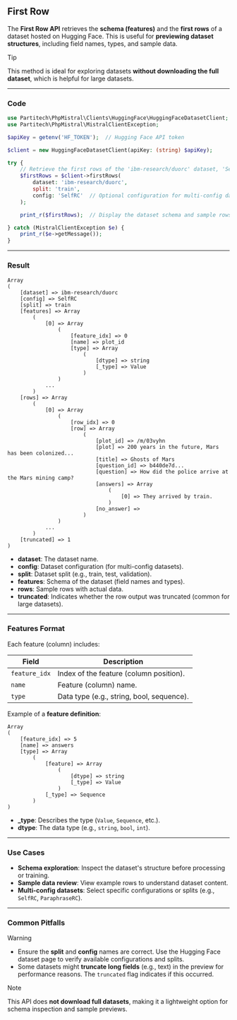 ## First Row

The **First Row API** retrieves the **schema (features)** and the **first rows** of a dataset hosted on Hugging Face. This is useful for **previewing dataset structures**, including field names, types, and sample data.

> [!TIP]
> This method is ideal for exploring datasets **without downloading the full dataset**, which is helpful for large datasets.

---

### Code

```php
use Partitech\PhpMistral\Clients\HuggingFace\HuggingFaceDatasetClient;
use Partitech\PhpMistral\MistralClientException;

$apiKey = getenv('HF_TOKEN');  // Hugging Face API token

$client = new HuggingFaceDatasetClient(apiKey: (string) $apiKey);

try {
    // Retrieve the first rows of the 'ibm-research/duorc' dataset, 'SelfRC' config, 'train' split
    $firstRows = $client->firstRows(
        dataset: 'ibm-research/duorc', 
        split: 'train', 
        config: 'SelfRC'  // Optional configuration for multi-config datasets
    );

    print_r($firstRows);  // Display the dataset schema and sample rows

} catch (MistralClientException $e) {
    print_r($e->getMessage());
}
```

---

### Result

```text
Array
(
    [dataset] => ibm-research/duorc
    [config] => SelfRC
    [split] => train
    [features] => Array
        (
            [0] => Array
                (
                    [feature_idx] => 0
                    [name] => plot_id
                    [type] => Array
                        (
                            [dtype] => string
                            [_type] => Value
                        )
                )
            ...
        )
    [rows] => Array
        (
            [0] => Array
                (
                    [row_idx] => 0
                    [row] => Array
                        (
                            [plot_id] => /m/03vyhn
                            [plot] => 200 years in the future, Mars has been colonized...
                            [title] => Ghosts of Mars
                            [question_id] => b440de7d...
                            [question] => How did the police arrive at the Mars mining camp?
                            [answers] => Array
                                (
                                    [0] => They arrived by train.
                                )
                            [no_answer] => 
                        )
                )
            ...
        )
    [truncated] => 1
)
```

- **dataset**: The dataset name.
- **config**: Dataset configuration (for multi-config datasets).
- **split**: Dataset split (e.g., train, test, validation).
- **features**: Schema of the dataset (field names and types).
- **rows**: Sample rows with actual data.
- **truncated**: Indicates whether the row output was truncated (common for large datasets).

---

### Features Format

Each feature (column) includes:

| Field        | Description                                |
|--------------|--------------------------------------------|
| `feature_idx`| Index of the feature (column position).    |
| `name`       | Feature (column) name.                     |
| `type`       | Data type (e.g., string, bool, sequence).  |

Example of a **feature definition**:

```text
Array
(
    [feature_idx] => 5
    [name] => answers
    [type] => Array
        (
            [feature] => Array
                (
                    [dtype] => string
                    [_type] => Value
                )
            [_type] => Sequence
        )
)
```

- **_type**: Describes the type (`Value`, `Sequence`, etc.).
- **dtype**: The data type (e.g., `string`, `bool`, `int`).

---

### Use Cases

- **Schema exploration**: Inspect the dataset's structure before processing or training.
- **Sample data review**: View example rows to understand dataset content.
- **Multi-config datasets**: Select specific configurations or splits (e.g., `SelfRC`, `ParaphraseRC`).

---

### Common Pitfalls

> [!WARNING]
> - Ensure the **split** and **config** names are correct. Use the Hugging Face dataset page to verify available configurations and splits.
> - Some datasets might **truncate long fields** (e.g., text) in the preview for performance reasons. The `truncated` flag indicates if this occurred.

> [!NOTE]
> This API does **not download full datasets**, making it a lightweight option for schema inspection and sample previews.
